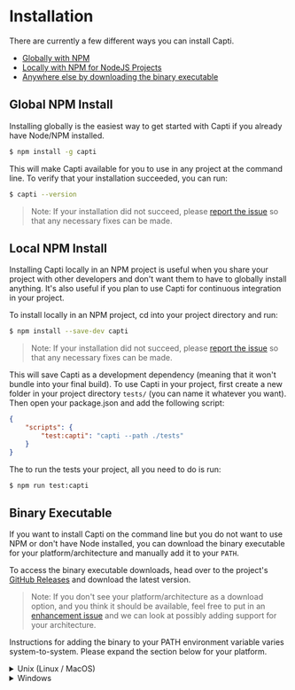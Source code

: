 # Installation

There are currently a few different ways you can install Capti.
- [Globally with NPM](#global-npm-install)
- [Locally with NPM for NodeJS Projects](#local-npm-install)
- [Anywhere else by downloading the binary executable](#binary-executable)

## Global NPM Install

Installing globally is the easiest way to get started with Capti if you already have Node/NPM installed.

```bash
$ npm install -g capti
```

This will make Capti available for you to use in any project at the command line. To verify that your installation succeeded, you can run:

```bash
$ capti --version
```

> Note: If your installation did not succeed, please [report the issue](reporting_issues.md#npm-installation) so that any necessary fixes can be made.

## Local NPM Install

Installing Capti locally in an NPM project is useful when you share your project with other developers and don't want them to have to globally install anything. It's also useful if you plan to use Capti for continuous integration in your project.

To install locally in an NPM project, cd into your project directory and run:

```bash
$ npm install --save-dev capti
```

> Note: If your installation did not succeed, please [report the issue](reporting_issues.md#npm-installation) so that any necessary fixes can be made.

This will save Capti as a development dependency (meaning that it won't bundle into your final build). To use Capti in your project, first create a new folder in your project directory `tests/` (you can name it whatever you want). Then open your package.json and add the following script:

```json
{
    "scripts": {
        "test:capti": "capti --path ./tests"
    }
}
```

The to run the tests your project, all you need to do is run:

```bash
$ npm run test:capti
```

## Binary Executable

If you want to install Capti on the command line but you do not want to use NPM or don't have Node installed, you can download the binary executable for your platform/architecture and manually add it to your `PATH`.

To access the binary executable downloads, head over to the project's [GitHub Releases](https://github.com/WVAviator/capti/releases) and download the latest version.

> Note: If you don't see your platform/architecture as a download option, and you think it should be available, feel free to put in an [enhancement issue](reporting_issues.md#enhancements) and we can look at possibly adding support for your architecture.

Instructions for adding the binary to your PATH environment variable varies system-to-system. Please expand the section below for your platform.

<details>

<summary>Unix (Linux / MacOS)</summary>

1. Start by moving the downloaded binary to your `usr/local/bin` directory.

```bash
$ mv capti /usr/local/bin/capti
```

2. Open your shell config file `.bash-profile` if you use bash, or `.zshrc` if you use zsh (default on MacOS) using your favorite text editor.

3. Add the following line to the end of the file:

```
export PATH="/usr/local/bin/capti:$PATH"
```

4. Restart your shell, and you should be good to go. You can verify by running:

```bash
$ capti --version
```

</details>


<details>

<summary>Windows</summary>

1. Move the binary to a convenient location. I recommend `C:/Program Files/Capti/capti.exe`.

2. Right-click on the Start button > System > About > Advanced system settings > Environment Variables

3. Edit the PATH Variable:

- In the Environment Variables window, under "System variables" (for all users) or "User variables" (for the current user only), find and select the PATH variable, then click Edit.
- In the Edit Environment Variable window, click New and add the path to the folder that contains your binary. For example, C:\Program Files\MyBinary.
- Click OK to close each window.

4. Restart any open command prompts or applications.

</details>

